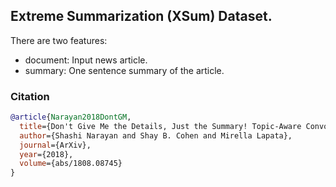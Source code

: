 ## Extreme Summarization (XSum) Dataset.

There are two features:
  - document: Input news article.
  - summary: One sentence summary of the article.


### Citation

```bibtex
@article{Narayan2018DontGM,
  title={Don't Give Me the Details, Just the Summary! Topic-Aware Convolutional Neural Networks for Extreme Summarization},
  author={Shashi Narayan and Shay B. Cohen and Mirella Lapata},
  journal={ArXiv},
  year={2018},
  volume={abs/1808.08745}
}
```
